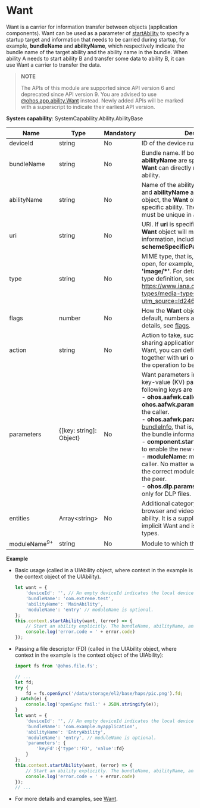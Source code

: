 # Want

Want is a carrier for information transfer between objects (application components). Want can be used as a parameter of [startAbility](js-apis-inner-application-uiAbilityContext.md#uiabilitycontextstartability) to specify a startup target and information that needs to be carried during startup, for example, **bundleName** and **abilityName**, which respectively indicate the bundle name of the target ability and the ability name in the bundle. When ability A needs to start ability B and transfer some data to ability B, it can use Want a carrier to transfer the data.

> **NOTE**
> 
> The APIs of this module are supported since API version 6 and deprecated since API version 9. You are advised to use [@ohos.app.ability.Want](js-apis-app-ability-want.md) instead. Newly added APIs will be marked with a superscript to indicate their earliest API version.

**System capability**: SystemCapability.Ability.AbilityBase

| Name       | Type                | Mandatory| Description                                                        |
| ----------- | -------------------- | ---- | ------------------------------------------------------------ |
| deviceId    | string               | No  | ID of the device running the ability.                               |
| bundleName   | string               | No  | Bundle name. If both **bundleName** and **abilityName** are specified in a **Want**, the **Want** can directly match the specified ability.|
| abilityName  | string               | No  | Name of the ability. If both **bundleName** and **abilityName** are specified in a **Want** object, the **Want** object can match a specific ability. The value of **abilityName** must be unique in an application.|
| uri          | string               | No  | URI. If **uri** is specified in a **Want** object, the **Want** object will match the specified URI information, including **scheme**, **schemeSpecificPart**, **authority**, and **path**.|
| type         | string               | No  | MIME type, that is, the type of the file to open, for example, **'text/xml'** and **'image/*'**. For details about the MIME type definition, see https://www.iana.org/assignments/media-types/media-types.xhtml?utm_source=ld246.com.  |
| flags        | number               | No  | How the **Want** object will be handled. By default, numbers are passed in. For details, see [flags](js-apis-app-ability-wantConstant.md#wantconstantflags). |
| action      | string               | No  | Action to take, such as viewing and sharing application details. In implicit Want, you can define this field and use it together with **uri** or **parameters** to specify the operation to be performed on the data.                         |
| parameters   | {[key: string]: Object} | No  | Want parameters in the form of custom key-value (KV) pairs. By default, the following keys are carried:<br>- **ohos.aafwk.callerPid**: PID of the caller.<br>**ohos.aafwk.param.callerToken**: token of the caller.<br>- **ohos.aafwk.param.callerUid**: UID in [bundleInfo](js-apis-bundle-BundleInfo.md#bundleinfo-1), that is, the application UID in the bundle information.<br>- **component.startup.newRules**: whether to enable the new control rule.<br>- **moduleName**: module name of the caller. No matter what this field is set to, the correct module name will be sent to the peer.<br>- **ohos.dlp.params.sandbox**: available only for DLP files.                                  |
| entities    | Array\<string>       | No  | Additional category information (such as browser and video player) of the target ability. It is a supplement to **action** in implicit Want and is used to filter ability types.                                  |
| moduleName<sup>9+</sup> | string | No   | Module to which the ability belongs.|

**Example**

- Basic usage (called in a UIAbility object, where context in the example is the context object of the UIAbility).

  ```ts
  let want = {
      'deviceId': '', // An empty deviceId indicates the local device.
      'bundleName': 'com.extreme.test',
      'abilityName': 'MainAbility',
      'moduleName': 'entry' // moduleName is optional.
  };
  this.context.startAbility(want, (error) => {
      // Start an ability explicitly. The bundleName, abilityName, and moduleName parameters work together to uniquely identify an ability.
      console.log('error.code = ' + error.code)
  });
  ```

- Passing a file descriptor (FD) (called in the UIAbility object, where context in the example is the context object of the UIAbility):

  ```ts
  import fs from '@ohos.file.fs';
  
  // ...
  let fd;
  try {
      fd = fs.openSync('/data/storage/el2/base/haps/pic.png').fd;
  } catch(e) {
      console.log('openSync fail:' + JSON.stringify(e));
  }
  let want = {
      'deviceId': '', // An empty deviceId indicates the local device.
      'bundleName': 'com.example.myapplication',
      'abilityName': 'EntryAbility',
      'moduleName': 'entry', // moduleName is optional.
      'parameters': {
          'keyFd':{'type':'FD', 'value':fd}
      }
  };
  this.context.startAbility(want, (error) => {
      // Start an ability explicitly. The bundleName, abilityName, and moduleName parameters work together to uniquely identify an ability.
      console.log('error.code = ' + error.code)
  });
  // ...
  ```
  
- For more details and examples, see [Want](../../application-models/application-model-composition.md).

